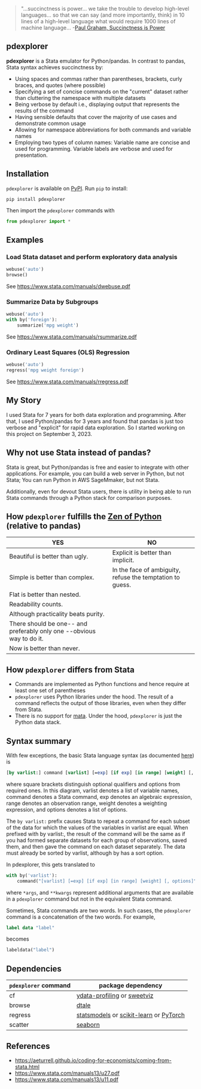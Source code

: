 > "...succinctness is power... we take the trouble to develop high-level languages...
> so that we can say (and more importantly, think) in 10 lines of a high-level language what would require 1000 lines of machine language... -[Paul Graham, Succinctness is Power](http://www.paulgraham.com/power.html)

## pdexplorer

**pdexplorer** is a Stata emulator for Python/pandas. In contrast to pandas, Stata syntax achieves succinctness by:

- Using spaces and commas rather than parentheses, brackets, curly braces, and quotes (where possible)
- Specifying a set of concise commands on the "current" dataset rather than cluttering the namespace with multiple datasets
- Being verbose by default i.e., displaying output that represents the results of the command
- Having sensible defaults that cover the majority of use cases and demonstrate common usage
- Allowing for namespace abbreviations for both commands and variable names
- Employing two types of column names: Variable name are concise and used for programming. Variable labels are verbose
  and used for presentation.

## Installation

`pdexplorer` is available on [PyPI](https://pypi.org/project/pdexplorer/). Run `pip` to install:

```
pip install pdexplorer
```

Then import the `pdexplorer` commands with

```python
from pdexplorer import *
```

## Examples

### Load Stata dataset and perform exploratory data analysis

```python
webuse('auto')
browse()
```

See https://www.stata.com/manuals/dwebuse.pdf

### Summarize Data by Subgroups

```python
webuse('auto')
with by('foreign'):
    summarize('mpg weight')
```

See https://www.stata.com/manuals/rsummarize.pdf

### Ordinary Least Squares (OLS) Regression

```python
webuse('auto')
regress('mpg weight foreign')
```

See https://www.stata.com/manuals/rregress.pdf

## My Story

I used Stata for 7 years for both data exploration and programming. After that, I used Python/pandas for 3 years and
found that pandas is just too verbose and "explicit" for rapid data exploration. So I started working on this project
on September 3, 2023.

## Why not use Stata instead of pandas?

Stata is great, but Python/pandas is free and easier to integrate with other applications. For example, you can
build a web server in Python, but not Stata; You can run Python in AWS SageMmaker, but not Stata.

Additionally, even for devout Stata users, there is utility in being able to run Stata commands through a Python stack for
comparison purposes.

## How `pdexplorer` fulfills the [Zen of Python](https://peps.python.org/pep-0020/) (relative to pandas)

| YES                                                                   | NO                                                        |
| --------------------------------------------------------------------- | --------------------------------------------------------- |
| Beautiful is better than ugly.                                        | Explicit is better than implicit.                         |
| Simple is better than complex.                                        | In the face of ambiguity, refuse the temptation to guess. |
| Flat is better than nested.                                           |
| Readability counts.                                                   |
| Although practicality beats purity.                                   |
| There should be one-- and preferably only one --obvious way to do it. |
| Now is better than never.                                             |

## How `pdexplorer` differs from Stata

- Commands are implemented as Python functions and hence require at least one set of parentheses
- `pdexplorer` uses Python libraries under the hood. The result of a command reflects the output of those libraries,
  even when they differ from Stata.
- There is no support for [mata](https://www.stata.com/features/overview/introduction-to-mata/). Under the hood,
  `pdexplorer` is just the Python data stack.

## Syntax summary

With few exceptions, the basic Stata language syntax (as documented [here](https://www.stata.com/manuals/u11.pdf)) is

```stata
[by varlist:] command [varlist] [=exp] [if exp] [in range] [weight] [, options]
```

where square brackets distinguish optional qualifiers and options from required ones. In this diagram,
varlist denotes a list of variable names, command denotes a Stata command, exp denotes an algebraic
expression, range denotes an observation range, weight denotes a weighting expression, and options
denotes a list of options.

The `by varlist:` prefix causes Stata to repeat a command for each subset of the data for which the
values of the variables in varlist are equal. When prefixed with by varlist:, the result of the command
will be the same as if you had formed separate datasets for each group of observations, saved them,
and then gave the command on each dataset separately. The data must already be sorted by varlist,
although by has a sort option.

In pdexplorer, this gets translated to

```python
with by('varlist'):
    command("[varlist] [=exp] [if exp] [in range] [weight] [, options]", *args, **kwargs)
```

where `*args`, and `**kwargs` represent additional arguments that are available in a `pdexplorer` command but
not in the equivalent Stata command.

Sometimes, Stata commands are two words. In such cases, the `pdexplorer` command is a concatenation of the two words. For example,

```stata
label data "label"
```

becomes

```python
labeldata("label")
```

## Dependencies

| `pdexplorer` command | package dependency                                                                                                                                                         |
| -------------------- | -------------------------------------------------------------------------------------------------------------------------------------------------------------------------- |
| cf                   | [ydata-profiling](https://github.com/ydataai/ydata-profiling) or [sweetviz](https://github.com/fbdesignpro/sweetviz)                                                       |
| browse               | [dtale](https://github.com/man-group/dtale)                                                                                                                                |
| regress              | [statsmodels](https://github.com/statsmodels/statsmodels) or [scikit-learn](https://github.com/scikit-learn/scikit-learn) or [PyTorch](https://github.com/pytorch/pytorch) |
| scatter              | [seaborn](https://github.com/mwaskom/seaborn)                                                                                                                              |

## References

- https://aeturrell.github.io/coding-for-economists/coming-from-stata.html
- https://www.stata.com/manuals13/u27.pdf
- https://www.stata.com/manuals13/u11.pdf
